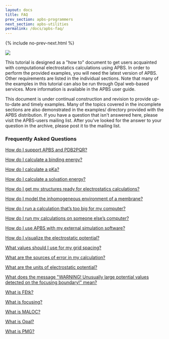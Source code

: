 ```yaml
---
layout: docs
title: FAQ
prev_section: apbs-programmers
next_section: apbs-utilities
permalink: /docs/apbs-faq/
---
```


<script type="text/javascript" language="JavaScript"><!--
function HideContent(d) {
document.getElementById(d).style.display = "none";
}
function ShowContent(d) {
document.getElementById(d).style.display = "block";
}
function ReverseDisplay(d) {
if(document.getElementById(d).style.display == "none") { document.getElementById(d).style.display = "block"; }
else { document.getElementById(d).style.display = "none"; }
}
//--></script>

{% include no-prev-next.html %}

<img src="{{site.baseurl}}/images/apbs-icons/APBS_128_v2.png" class="apbs-icon" />


This tutorial is designed as a "how to" document to get users acquainted with computational electrostatics calculations using APBS. In order to perform the provided examples, you will need the latest version of APBS. Other requirements are listed in the individual sections.
Note that many of the examples in this tutorial can also be run through Opal web-based services. More information is available in the APBS user guide.

This document is under continual construction and revision to provide up-to-date and timely examples. Many of the topics covered in the incomplete sections are also demonstrated in the examples/ directory provided with the APBS distribution.  If you have a question that isn't answered here, please visit the APBS-users mailing list. After you've looked for the answer to your question in the archive, please post it to the mailing list.

<h3>Frequently Asked Questions</h3>

<a id="support APBS and PDB2PQR" href="javascript:ReverseDisplay('How do I support APBS and PDB2PQR?')">How do I support APBS and PDB2PQR?</a>
<div id="How do I support APBS and PDB2PQR?" style="display:none;">

You can support APBS and PDB2PQR by <a target="_blank" href="http://eepurl.com/by4eQr">registering your use of the software</a>!

<hr />

</div>


<a id="calculate a binding energy" href="javascript:ReverseDisplay('How do I calculate a binding energy?')">How do I calculate a binding energy?</a>
<div id="How do I calculate a binding energy?" style="display:none;">
This topic is discussed in detail in the <a href="{{site.baseurl}}/examples/binding_energies/">Binding energies</a> section.
<hr />
</div>

<a id="calculate a pKa" href="javascript:ReverseDisplay('How do I calculate a pKa?')">How do I calculate a pKa?</a>

<div id="How do I calculate a pKa?" style="display:none;">

Please see the <a href="{{site.baseurl}}/examples/pKa_Calculations/">pKa calculations</a> section.

<hr />

</div>


<a id="calculate solvation energy" href="javascript:ReverseDisplay('How do I calculate a solvation energy?')">How do I calculate a solvation energy?</a>

<div id="How do I calculate a solvation energy?" style="display:none;">

<p>APBS provides force calculations for both polar and nonpolar solvation following the same procedures used in the "<a href="{{site.baseurl}}/apbs/frequently-asked-questions/how-do-i-calculate-a-solvation-energy">How do I calculate a solvation energy?</a>" section. In general, forces can be obtained by modifying input files used for solvation energy calculations to include calcforce total (for total forces on the entire solute) or calcforce comps to obtain detailed force information for each atom. See the polar <a href="{{site.baseurl}}/apbs/user-guide/running-apbs/input-files/elec-input-file-section/elec-keywords/cac">calcforce</a> and apolar <a href="{{site.baseurl}}/apbs/user-guide/running-apbs/input-files/apolar-input-file-section/apolar-keywords/calcforce">calcforce</a> documentation.  For polar solvation forces, it is important to note that, like solvation energy calculations, "self-interaction" terms must be removed. </p>


<hr />

</div>


<a id ="structures ready electrostatics calculations?" href="javascript:ReverseDisplay('How do I get my structures ready for electrostatics calculations?')">How do I get my structures ready for electrostatics calculations?</a>

<div id="How do I get my structures ready for electrostatics calculations?" style="display:none;">

<p>In order to perform electrostatics calculations on your biomolecular structure of interest, you need to provide atomic charge and radius information to APBS. Charges are used to form the biomolecular charge distribution for the Poisson-Boltzmann (PB) equation while the radii are used to construct the dielectric and ionic accessibility functions. This charge and radius information can be provided to APBS in a few different formats which are described in more detail below. The section "Biomolecular structure formats" describes these formats in more detail.</p>

<h3>PQR format</h3>

<p>The PQR format provides a very simple way to include parameter information by by replacing the occupancy and temperature columns of a PDB-format structure file with charge ("Q") and radius ("R") information. Unfortunately, the simplicity of this format also limits its extensibility: it can be very difficult to add new atom types and parameters in a generic format without the use of external software such as PDB2PQR. The XML parameter format described below is much easier to modify.</p>

<h3>XML format</h3>

<p>The XML structure format provides a somewhat more complicated format for including parameter information with increased flexibility in formatting, extension, and other modifications. As in the PQR format, atom coordinates are supplemented with charge and radius information. Please see the APBS user guide for complete format specifications.</p>

<h3>Generating PQR files from PDB files (PDB2PQR)</h3>


<p>The PDB2PQR web service and software will convert most PDB files into PQR format with some caveats.  Although PDB2PQR can fix some missing heavy atoms in sidechains, it does not currently have the (nontrivial) capability to model in large regions of missing backbone and sidechain coordinates. Be patient and make certain that the job you submitted to the PDB2PQR website has finished and you have downloaded the resulting PQR file correctly. It usually takes less than 10 minutes for the job to finish.</p>

<p>PDB2PQR will also perform hydrogen bond optimization, sidechain rotamer search, limited titration state assignment, ligand parameterization, and APBS input file preparation. Please see the PDB2PQR website for more details.
As mentioned above, PDB2PQR is discussed in more detailed on the PDB2PQR homepage. Therefore, we will review the minimal steps required to produce a PQR file from a PDB file here. To begin, choose a server from <a href="{{site.baseurl}}/docs/downloads/">Downloads and web servers</a></p>

<h5>Choose the PDB file to convert</h5>

<p>Start by choosing a PDB file to process. Either enter the 4-character PDB ID into PDB2PQR or accession number (e.g., 1FAS, 1MAH, 1LYS, etc.) or upload your own PDB file. Note that, if you choose to enter a 4-character PDB ID, PDB2PQR will process all recognizable chains of PDB file as it was deposited in the PDB (e.g., not the biological unit, any related transformations, etc.).</p>

<h5>Pick a forcefield</h5>

<p>For most applications, the choice is easy: PARSE. This forcefield has been optimized for implicit solvent calculation and is probably the best choice for visualization of protein electrostatics and many common types of energetic calculations for proteins. However, AMBER and CHARMM may be more appropriate if you are attempting to compare directly to simulations performed with those force fields, require nucleic acid support, are simulating ligands parameterized with those force fields, etc.</p>

<p>It is also possible to upload a user-defined forcefield (e.g., to define radii and charges for ligands or unusual residues). Please see the <a href="{{site.baseurl}}/docs/pdb2pqr-programmers/">PDB2PQR documentation</a> for more information.</p>

<h5>Output naming scheme</h5>

<p>This is largely irrelevant to electrostatics calculations but may be important for visualization. When in doubt, choose the "Internal naming scheme" which attempts to conform to IUPAC standards.</p>

<h5>Other options</h5>

<p>These options fall into two categories: how to build missing atoms (including hydrogens) onto the structure and additional output configuration. Please see the PDB2PQR User Guide for more details.</p>


<hr />

</div>

<a id="model inhomogeneous membrane" href="javascript:ReverseDisplay('How do I model the inhomogeneous environment of a membrane?')">How do I model the inhomogeneous environment of a membrane?</a>

<div id="How do I model the inhomogeneous environment of a membrane?" style="display:none;">

Please see <a href="{{site.baseurl}}/examples/potentials_of_mean_force/">The polar solvation potential of mean force for a helix in a dielectric slab membrane</a> and <a href="http://en.wikiversity.org/wiki/Poisson%E2%80%93Boltzmann_profile_for_an_ion_channel">Poisson–Boltzmann profile for an ion channel</a> for more information.

<hr />

</div>

<a id="calculation too big" href="javascript:ReverseDisplay('How do I run a calculation that’s too big for my computer?')">How do I run a calculation that’s too big for my computer?</a>

<div id="How do I run a calculation that’s too big for my computer?" style="display:none;">

Please see the discussion in the <a href="{{site.baseurl}}/examples/parallel_execution_for_large_problems/">Parallel execution for large problems</a> section.

<hr />

</div>



<a id="calculation someone computer" href="javascript:ReverseDisplay('How do I run my calculations on someone else’s computer?')">How do I run my calculations on someone else’s computer?</a>

<div id="How do I run my calculations on someone else’s computer?" style="display:none;">

<p>There are many cases where it is inconvenient to run calculations on your own computer: your calculation may require more resources (memory, etc.) than available on your system, you may have many calculations to run, etc. There are two primary mechanisms for running APBS on external resources: the <a href="{{site.baseurl}}/docs/usage/">APBS Opal client</a> and the <a href="{{site.baseurl}}/examples/running_apbs_through_pdb2pqr_web_portal/">PDB2PQR web interface</a>.</p>

<hr />

</div>

<a id="APBS external simulation" href="javascript:ReverseDisplay('How do I use APBS with my external simulation software?')">How do I use APBS with my external simulation software?</a>

<div id="How do I use APBS with my external simulation software?" style="display:none;">

<p>Robert Konecny (McCammon group) has developed the <a href="http://mccammon.ucsd.edu/iapbs/">iAPBS package</a> which provides a C/C++/FORTRAN interface to APBS for use with AMBER, NAMD, and CHARMM. More information is available from the <a href="http://mccammon.ucsd.edu/iapbs/">iAPBS homepage</a>.</p>


<p>APBS also links against developmental versions of the TINKER software package. Public versions of TINKER with APBS support should be available soon from http://dasher.wustl.edu/tinker/.</p>

<hr />

</div>


<a id="visualize potential" href="javascript:ReverseDisplay('How do I visualize the electrostatic potential?')">How do I visualize the electrostatic potential?</a>

<div id="How do I visualize the electrostatic potential?" style="display:none;">

<p>As <a href="{{site.baseurl}}/docs/apbs-others/">outlined in the user guide</a>, there are many different ways to visualize the electrostatic potential as calculated by APBS.  We provide <a href="{{site.baseurl}}/docs/visualizing-results/">detailed examples</a> for several ways to both calculate and visualize the potential in the same setting.</p>

<hr />

</div>

<a id="grid spacing" href="javascript:ReverseDisplay('What values should I use for my grid spacing?')">What values should I use for my grid spacing?</a>

<div id="What values should I use for my grid spacing?" style="display:none;">

<p>It is recommended to use the same grid for all three calculations: ligand, protein, and ligand-protein complex, and to use the grid settings for the ligand-protein complex for all calculations.</p>
<p>Energies are often very sensitive to grid parameters, thus it is best to use the largest possible grid lengths with the smallest possible grid spacing for your calculations. We usually recommend grid spacings of 0.5 Angstroms or smaller.</p>

<hr />

</div>


<a id="sources error calculation" href="javascript:ReverseDisplay('What are the sources of error in my calculation?')">What are the sources of error in my calculation?</a>

<div id="What are the sources of error in my calculation?" style="display:none;">

<h3>Model error</h3>

<p>When performing solvation calculations using APBS, it is important to keep in mind that you are using an approximate model for solvation. Therefore, your answers may contain errors related to approximations in the model. Many review articles have covered the nature of these approximations (see bibliography), we will stress the highlights below.</p>

<h5>Linear dielectric response</h5>

<p>The Poisson-Boltzmann equation models the solvent as a dielectric continuum that responds linearly to all applied fields. In particular, under this model, very strong fields can induce unrealistically strong polarization in the dielectric media representing the solvent and/or the solute interior. However, molecular solvents or solutes cannot support an infinite amount of polarization: they are limited by their density, their finite dipole moments, and their finite degree of electronic polarizability. Therefore, the continuum model assumption of linear dielectric response can break down in situations with strong electric fields; e.g., around nucleic acids or very highly-charged proteins.</p>

<h5>Local dielectric response</h5>

<p>The Poisson-Boltzmann equation models the solvent as a dielectric continuum that also responds locally to all applied fields. In other words, under this model, the local polarization at a point x is only dependent on the field at point x. However, molecular solvents and solutes clearly don't obey this assumption: the variety of covalent, steric, and other non-bonded intra- and inter-molecular interactions ensures that the polarization at point x is dependent on solute-field interactions in a non-vanishing neighborhood around x. One way to limit the impact of this flawed assumption, is to model solute response as "explicitly" as possible in your continuum electrostatics problems. In other words, rather than relying upon the continuum model to reproduce conformational relaxation or response in your solute, model such response in detail through molecular simulations or other conformational sampling.</p>

<h5>Ambiguity of dielectric interfaces and coefficient values</h5>

<p>Violation of the assumptions of linear and local dielectric response in real molecular systems leads to serious ambiguity in the definition of the dielectric coefficient in the Poisson-Boltzmann equation. In particular, while the values for bulk solvent (i.e., far away from the solute) response are well-defined, all other values of the dielectric coefficient are ambiguous. In general, continuum models assume a constant low-dielectric value inside the solute and the bulk solvent value outside the solute. This assumption creates tremendous sensitivity of calculation results on the placement of the dielectric interface (usually determined by solute atomic radii) and the specific value of the internal solute dielectric. In general, errors arising from this assumption can be minimized by using internal dielectric values that are consistent with the solute atomic radii parameterization.</p>

<h5>No specific ion-solvent or ion-solute interactions</h5>

<p>Most Poisson-Boltzmann models assume that ions do not interact directly with the solvent: they are charges embedded in the same dielectric material as the bulk solvent. This assumption implies that ions experience no "desolvation" penalty as they interact with the solute surface. Additionally, most Poisson-Boltzmann models assume that ions interaction with the solute only through electrostatic and hard-sphere steric potentials. However, this assumption neglects some of the subtlety of ion-protein interactions; in particular, dispersive interactions that can possibly lead to some degree of ion specificity.</p>

<h5>Mean field ion behavior</h5>

<p>Finally, the Poisson-Boltzmann model is a "mean field" description of ionic solutions. This means that ions only experience the average influence of other ions in the system; the model neglects fluctuations in the ionic atmosphere and correlations between the ions in solution. Such correlations and fluctuations can be very important at high ionic charge densities; e.g., for multivalent ions, high ion concentrations, or the high-density ionic regions near highly-charged biomolecules.</p>

<h3>Structure-based errors</h3>

<p>Electrostatics calculations can be very sensitive to errors in the structure, including:
<ul>
<li>Misplaced atoms or sidechains</li>
<li>Missing regions of biomolecular structure</li>
<li>Incorrect titration state assignments</li>
</ul>
Of these errors, incorrect titration states are the most common and, often, the most problematic. The software package PDB2PQR was created to minimize all of the above problems and we recommend its use to "pre-process" structures before electrostatics calculations.</p>

<h3>Parameter set errors</h3>

Under construction

<h3>Discretization error</h3>

<p>The Poisson-Boltzmann partial differential equation must be discretized in order to be solved on a computer. APBS discretizes the equation in spacing by evaluating the problem coefficients and solving for the electrostatic potential on a set of grid (finite difference) or mesh (finite element) points. However, this discretization is an approximation to the actual, continuously-specified problem coefficients. Coarser discretization of coefficients and the solution reduce the overall accuracy and introduce errors into the final potential and calculated energies.</p>

<p>It is very important to evaluate the sensitivity of your calculated energies to the grid spacings and lengths. In general, it is a good idea to scan a range of grid spacings and lengths before starting a problem and choose the largest problem domain with the smallest grid spacing that gives consistent results (e.g., results that don't change as you further reduce the grid spacing).</p>

<h3>Solver and round-off error</h3>

<p>APBS uses iterative solvers to solve the nonlinear algebraic equations resulting from the discretized Poisson-Boltzmann equation. In particular, we use the Holst group PMG software to solve equations resulting from finite difference discretizations of the PB equation and the Holst group MC software to solve equations resulting from finite element discretizations of the PB equation.</p>

<p>Iterative solvers obtain solutions to algebraic equations which are accurate within a specified error tolerance. Current versions of APBS use a fixed error tolerance of 10-6 which implies approximately 1 part per million root-mean-squared error in calculated potentials. Such error tolerances have been empirically observed to give good accuracy in the calculated energies obtained with APBS. Future versions of APBS will provide user control for error tolerance.</p>

<p>However, it is important to note that the error in potential does not necessarily directly relate to the error in the energies calculated by APBS. In particular, most meaningful energies are calculated as differences between energies from several calculations. While the accuracy of each separate energy can be related to the solver error tolerance, the energy difference can only be loosely bounded by the error tolerance.</p>

<p>This issue is illustrated in the protein kinase ligand binding example provided with APBS as pka-lig and analyzed below. This example demonstrates that, while the errors for each calculation remain small, the overall error in the computed energy can be very large; particularly when two different methods are compared.</p>

<div><div class="sites-embed-align-left-wrapping-off"><div class="sites-embed-border-on sites-embed sites-embed-full-width" style="width:100%;"><h4 class="sites-embed-title">APBS 1.2 pka-lig error sensitivity</h4><div class="sites-embed-object-title" style="display:none;">APBS 1.2 pka-lig error sensitivity</div><div class="sites-embed-content sites-embed-type-spreadsheet"><iframe src="https://spreadsheets.google.com/spreadsheet/loadredirect?chrome=false&amp;key=0Asy1jmCqCrVxdGdrQUU2cFhUdS1WaHlZVUxpbk1LZ3c&amp;output=html&amp;pubredirect=true&amp;widget=true" width="100%" height="600" title="APBS 1.2 pka-lig error sensitivity" frameborder="0" id="1799863917"></iframe></div></div></div><br /></div>

<hr />

</div>


<a id="units electrostatic" href="javascript:ReverseDisplay('What are the units of electrostatic potential?')">What are the units of electrostatic potential?</a>

<div id="What are the units of electrostatic potential?" style="display:none;">

APBS writes out the electrostatic potential in dimensionless units of kb T ec-1 where

* kb is Boltzmann's constant:  1.3806504 × 10−23 J K-1
* T is the temperature of your calculation in K
* ec is the charge of an electron:  1.60217646 × 10-19 C

As an example, if you ran your calculation at 300 K, then the potential would be written out as multiples of

<p> kb T ec-1 = (1.3806504 × 10−23 J K-1) × (300 K) × (1.60217646 × 10-19 C)-1</p>
<p> = (4.1419512 × 10-21 J) × (6.241509752 × 1018 C-1)</p>
<p>    = 2.585202 × 10-2 J C-1</p>
<p>  = 25.85202 mV</p>

<hr />

</div>

<a id="message WARNING" href="javascript:ReverseDisplay('What does the message WARNING! Unusually large potential values detected on the focusing boundary! mean?')">What does the message "WARNING! Unusually large potential values detected on the focusing boundary!" mean?</a>

<div id="What does the message WARNING! Unusually large potential values detected on the focusing boundary! mean?" style="display:none;">

<p>During focusing calculations, you may encounter the message "WARNING! Unusually large potential values detected on the focusing boundary!" for some highly charged systems based on location of the focusing boundary.</p>

<p>First, you should determine if you received any other warning or error messages as part of this calculation, particularly those referring to exceeded number of iterations or error tolerance (etol). If such messages are received, please contact the developers for support.</p>

<p>Next, you should check if the calculation converged to a reasonable answer. In particular, you should check sensitivity to the grid spacing by making small changes to the grid lengths (via the fglen parameter) and see if the changes in energies are correspondingly small. If so, then this warning can be safely ignored. If not, please contact the developers for support.</p>

<hr />

</div>

<a id="fetk" href="javascript:ReverseDisplay('What is FEtk?')">What is FEtk?</a>
<div id="What is FEtk?" style="display:none;">

FEtk is an adaptive multilevel finite element library developed by Michael Holst and used for the finite element features in APBS.  More information, as well as downloadable files, can be found <a href = "http://www.fetk.org">here</a>.


<hr />

</div>

<a id="focusing" href="javascript:ReverseDisplay('What is focusing?')">What is focusing?</a>

<div id="What is focusing?" style="display:none;">

<p>This is a method for solving the Poisson-Boltzmann equation in a finite difference setting. Some of the earliest references to this method are from Gilson and Honig (Gilson MK and Honig BH, Calculation of electrostatic potentials in an enzyme active site. Nature, 1987. 330(6143): p. 84-6.). The method starts by solving the equation on a coarse grid (i.e., few grid points) with large dimensions (i.e., grid lengths). The solution on this coarse grid is then used to set the Dirichlet boundary condition values for a smaller problem domain -- and therefore a finer grid -- surrounding the region of interest. The finer grid spacing in the smaller problem domain often provides greater accuracy in the solution.</p>

<p>This technique has been used to cover multiple regions of a large problem domain in the parallel focusing method.</p>

<hr />

</div>

<a id="maloc" href="javascript:ReverseDisplay('What is MALOC?')">What is MALOC?</a>

<div id="What is MALOC?" style="display:none;">

<p>MALOC is the hardware abstraction developed by Michael Holst and used by APBS to provide portability across platforms. More information can be found <a href = "http://www.fetk.org/codes/maloc/index.html">here</a></p>

<hr />

</div>

<a id="opal" href="javascript:ReverseDisplay('What is Opal?')">What is Opal?</a>

<div id="What is Opal?" style="display:none;">

<p>Opal is a web services toolkit developed by the NBCR and researchers at the San Diego Supercomputer Center. This software enables remote execution of APBS or PDB2PQR to reduce local system loads or run calculations that are too large for local resources. More information can be found <a href="http://nbcr-222.ucsd.edu/opal2/dashboard">here</a></p>

<hr />

</div>

<a id="pgm" href="javascript:ReverseDisplay('What is PMG?')">What is PMG?</a>

<div id="What is PMG?" style="display:none;">

<p>PMG is a multigrid library developed by Michael Holst. More information can be found <a href="http://www.fetk.org/codes/pmg/index.html">here</a></p>

<hr />

</div>





